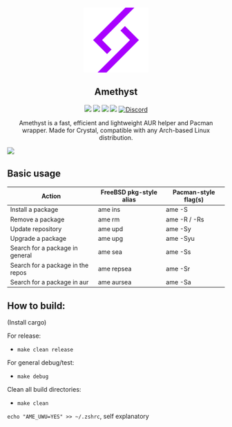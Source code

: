 <p align="center">
  <a href="https://github.com/crystal-linux">
    <img src="https://raw.githubusercontent.com/crystal-linux/branding/main/logos/crystal-logo-minimal.png" alt="Logo" width="150" height="150">
  </a>
</p>
<p align="center"> 
<h2 align="center"> Amethyst</h2>
</p>
<p align="center">
<img src=https://img.shields.io/github/stars/crystal-linux/ame?style=flat&color=a900ff&logo=Github />
<img src=https://img.shields.io/github/forks/crystal-linux/ame?style=flat&color=a900ff&logo=Github />
<img src=https://img.shields.io/github/issues/crystal-linux/ame?style=flat&color=a900ff&logo=Github />
<img src=https://img.shields.io/github/issues-pr/crystal-linux/ame?style=flat&color=a900f&logo=Github />
<a href="https://discord.gg/yp4xpZeAgW"><img alt="Discord" src="https://img.shields.io/discord/825473796227858482?color=blue&label=Discord&logo=Discord&logoColor=white"?link=https://discord.gg/yp4xpZeAgW&link=https://discord.gg/yp4xpZeAgW> </p></a>

<p align="center"> Amethyst is a fast, efficient and lightweight AUR helper and Pacman wrapper. 
Made for Crystal, compatible with any Arch-based Linux distribution.</p>

![](screenshot.png)

## Basic usage
| Action | FreeBSD pkg-style alias | Pacman-style flag(s) |
| ------ | ------ | ------ |
| Install a package | ame ins | ame -S |
| Remove a package | ame rm | ame -R / -Rs |
| Update repository | ame upd | ame -Sy |
| Upgrade a package | ame upg | ame -Syu |
| Search for a package in general | ame sea | ame -Ss |
| Search for a package in the repos | ame repsea | ame -Sr |
| Search for a package in aur | ame aursea | ame -Sa |

## How to build:
(Install cargo)

For release:
  - `make clean release`
 
For general debug/test:
  - `make debug`

Clean all build directories:
  - `make clean`


`echo "AME_UWU=YES" >> ~/.zshrc`, self explanatory 